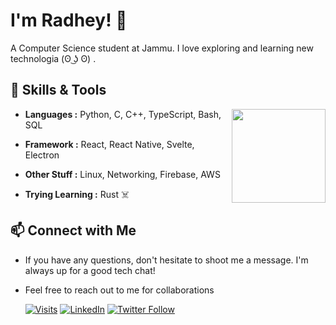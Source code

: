 # I'm Radhey! 👋

A Computer Science student at Jammu. I love exploring and learning new technologia (ʘ ͜ʖ ʘ) .

## 🔧 Skills & Tools
<a href="https://github.com/jr4dh3y">
  <img height=150 align="right" src="https://github-readme-stats.vercel.app/api/top-langs?username=jR4dh3y&layout=compact&langs_count=8&card_width=400&&theme=onedark" />
</a>

- **Languages :** Python, C, C++, TypeScript, Bash, SQL
- **Framework :** React, React Native, Svelte, Electron
- **Other Stuff :** Linux, Networking, Firebase, AWS

- **Trying Learning :** Rust ☠️ 



## 📫 Connect with Me
- If you have any questions, don't hesitate to shoot me a message. I'm always up for a good tech chat!
- Feel free to reach out to me for collaborations

  
  [![Visits](https://komarev.com/ghpvc/?username=jR4dh3y&logo=GitHub&label=github%20visits&color=336699&logoColor=white&style=flat-square)](https://github.com/jR4dh3y)
  [![LinkedIn](https://img.shields.io/badge/LinkedIn-Connect-blue)](https://www.linkedin.com/in/radheykalra)
  [![Twitter Follow](https://img.shields.io/twitter/follow/jR4dh3y?style=social)](https://twitter.com/jR4dh3y)
  
